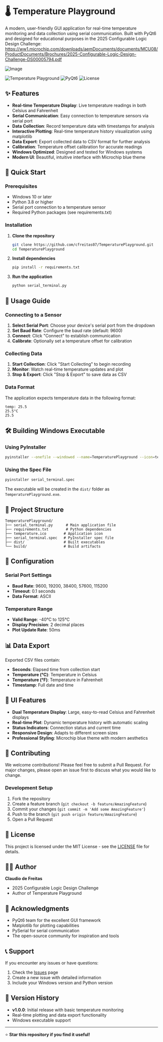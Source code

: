 # 🌡️ Temperature Playground

A modern, user-friendly GUI application for real-time temperature monitoring and data collection using serial communication. Built with PyQt6 and designed for educational purposes in the 2025 Configurable Logic Design Challenge: https://ww1.microchip.com/downloads/aemDocuments/documents/MCU08/ProductDocuments/Brochures/2025-Configurable-Logic-Design-Challenge-DS00005794.pdf

![Image](https://github.com/user-attachments/assets/d6306262-3ff0-40dd-bacc-722578b2476d)

![Temperature Playground](https://img.shields.io/badge/Python-3.8+-blue.svg)
![PyQt6](https://img.shields.io/badge/PyQt6-6.6.1-green.svg)
![License](https://img.shields.io/badge/License-MIT-yellow.svg)

## ✨ Features

- **Real-time Temperature Display**: Live temperature readings in both Celsius and Fahrenheit
- **Serial Communication**: Easy connection to temperature sensors via serial port
- **Data Collection**: Record temperature data with timestamps for analysis
- **Interactive Plotting**: Real-time temperature history visualization using matplotlib
- **Data Export**: Export collected data to CSV format for further analysis
- **Calibration**: Temperature offset calibration for accurate readings
- **Windows Optimized**: Designed and tested for Windows systems
- **Modern UI**: Beautiful, intuitive interface with Microchip blue theme

## 🚀 Quick Start

### Prerequisites

- Windows 10 or later
- Python 3.8 or higher
- Serial port connection to a temperature sensor
- Required Python packages (see requirements.txt)

### Installation

1. **Clone the repository**
   ```bash
   git clone https://github.com/cfreitas07/TemperaturePlayground.git
   cd TemperaturePlayground
   ```

2. **Install dependencies**
   ```bash
   pip install -r requirements.txt
   ```

3. **Run the application**
   ```bash
   python serial_terminal.py
   ```

## 📖 Usage Guide

### Connecting to a Sensor

1. **Select Serial Port**: Choose your device's serial port from the dropdown
2. **Set Baud Rate**: Configure the baud rate (default: 9600)
3. **Connect**: Click "Connect" to establish communication
4. **Calibrate**: Optionally set a temperature offset for calibration

### Collecting Data

1. **Start Collection**: Click "Start Collecting" to begin recording
2. **Monitor**: Watch real-time temperature updates and plot
3. **Stop & Export**: Click "Stop & Export" to save data as CSV

### Data Format

The application expects temperature data in the following format:
```
temp: 25.5
25.5°C
25.5
```

## 🛠️ Building Windows Executable

### Using PyInstaller
```bash
pyinstaller --onefile --windowed --name=TemperaturePlayground --icon=temperature.ico serial_terminal.py
```

### Using the Spec File
```bash
pyinstaller serial_terminal.spec
```

The executable will be created in the `dist/` folder as `TemperaturePlayground.exe`.

## 📁 Project Structure

```
TemperaturePlayground/
├── serial_terminal.py      # Main application file
├── requirements.txt        # Python dependencies
├── temperature.ico        # Application icon
├── serial_terminal.spec   # PyInstaller spec file
├── dist/                  # Built executables
└── build/                 # Build artifacts
```

## 🔧 Configuration

### Serial Port Settings
- **Baud Rate**: 9600, 19200, 38400, 57600, 115200
- **Timeout**: 0.1 seconds
- **Data Format**: ASCII

### Temperature Range
- **Valid Range**: -40°C to 125°C
- **Display Precision**: 2 decimal places
- **Plot Update Rate**: 50ms

## 📊 Data Export

Exported CSV files contain:
- **Seconds**: Elapsed time from collection start
- **Temperature (°C)**: Temperature in Celsius
- **Temperature (°F)**: Temperature in Fahrenheit
- **Timestamp**: Full date and time

## 🎨 UI Features

- **Dual Temperature Display**: Large, easy-to-read Celsius and Fahrenheit displays
- **Real-time Plot**: Dynamic temperature history with automatic scaling
- **Status Indicators**: Connection status and current time
- **Responsive Design**: Adapts to different screen sizes
- **Professional Styling**: Microchip blue theme with modern aesthetics

## 🤝 Contributing

We welcome contributions! Please feel free to submit a Pull Request. For major changes, please open an issue first to discuss what you would like to change.

### Development Setup

1. Fork the repository
2. Create a feature branch (`git checkout -b feature/AmazingFeature`)
3. Commit your changes (`git commit -m 'Add some AmazingFeature'`)
4. Push to the branch (`git push origin feature/AmazingFeature`)
5. Open a Pull Request

## 📝 License

This project is licensed under the MIT License - see the [LICENSE](LICENSE) file for details.

## 👨‍💻 Author

**Claudio de Freitas**
- 2025 Configurable Logic Design Challenge
- Author of Temperature Playground

## 🙏 Acknowledgments

- PyQt6 team for the excellent GUI framework
- Matplotlib for plotting capabilities
- PySerial for serial communication
- The open-source community for inspiration and tools

## 📞 Support

If you encounter any issues or have questions:

1. Check the [Issues](https://github.com/cfreitas07/TemperaturePlayground/issues) page
2. Create a new issue with detailed information
3. Include your Windows version and Python version

## 🔄 Version History

- **v1.0.0**: Initial release with basic temperature monitoring
- Real-time plotting and data export functionality
- Windows executable support

---

⭐ **Star this repository if you find it useful!**
